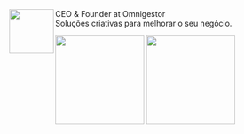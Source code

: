 <img align="left" width="80" src="https://omnigestor.com/images/logo.png">

<dl>
  <dt>CEO & Founder at Omnigestor</dt>
  <dd>Soluções criativas para melhorar o seu negócio.</dd>
</dl>


<div style="display: inline_block">
<img height="160em" src="https://github-readme-stats.vercel.app/api?username=dimersonmartins&show_icons=true&theme=nord"/>
<img height="160em" src="https://github-readme-stats-eight-theta.vercel.app/api/top-langs/?username=dimersonmartins&layout=compact&langs_count=8&theme=nord"/>
</div>
